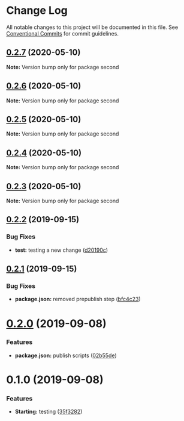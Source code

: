 # Change Log

All notable changes to this project will be documented in this file.
See [Conventional Commits](https://conventionalcommits.org) for commit guidelines.

## [0.2.7](https://github.com/vgrados2/angular-mono/compare/second@0.2.6...second@0.2.7) (2020-05-10)

**Note:** Version bump only for package second





## [0.2.6](https://github.com/vgrados2/angular-mono/compare/second@0.2.5...second@0.2.6) (2020-05-10)

**Note:** Version bump only for package second





## [0.2.5](https://github.com/vgrados2/angular-mono/compare/second@0.2.4...second@0.2.5) (2020-05-10)

**Note:** Version bump only for package second





## [0.2.4](https://github.com/vgrados2/angular-mono/compare/second@0.2.3...second@0.2.4) (2020-05-10)

**Note:** Version bump only for package second





## [0.2.3](https://github.com/vgrados2/angular-mono/compare/second@0.2.2...second@0.2.3) (2020-05-10)

**Note:** Version bump only for package second






## [0.2.2](https://github.com/izifortune/angular-mono/compare/second@0.2.1...second@0.2.2) (2019-09-15)


### Bug Fixes

* **test:** testing a new change ([d20190c](https://github.com/izifortune/angular-mono/commit/d20190c))





## [0.2.1](https://github.com/izifortune/angular-mono/compare/second@0.2.0...second@0.2.1) (2019-09-15)


### Bug Fixes

* **package.json:** removed prepublish step ([bfc4c23](https://github.com/izifortune/angular-mono/commit/bfc4c23))





# [0.2.0](https://github.com/izifortune/angular-mono/compare/second@0.1.0...second@0.2.0) (2019-09-08)


### Features

* **package.json:** publish scripts ([02b55de](https://github.com/izifortune/angular-mono/commit/02b55de))





# 0.1.0 (2019-09-08)


### Features

* **Starting:** testing ([35f3282](https://github.com/izifortune/angular-mono/commit/35f3282))
